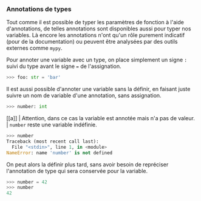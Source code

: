 ### Annotations de types

Tout comme il est possible de typer les paramètres de fonction à l'aide d'annotations, de telles annotations sont disponibles aussi pour typer nos variables.
Là encore les annotations n'ont qu'un rôle purement indicatif (pour de la documentation) ou peuvent être analysées par des outils externes comme `mypy`.

Pour annoter une variable avec un type, on place simplement un signe `:` suivi du type avant le signe `=` de l'assignation.

```python
>>> foo: str = 'bar'
```

Il est aussi possible d'annoter une variable sans la définir, en faisant juste suivre un nom de variable d'une annotation, sans assignation.

```python
>>> number: int
```

[[a]]
| Attention, dans ce cas la variable est annotée mais n'a pas de valeur.
| `number` reste une variable indéfinie.

```python
>>> number
Traceback (most recent call last):
  File "<stdin>", line 1, in <module>
NameError: name 'number' is not defined
```

On peut alors la définir plus tard, sans avoir besoin de repréciser l'annotation de type qui sera conservée pour la variable.

```python
>>> number = 42
>>> number
42
```

